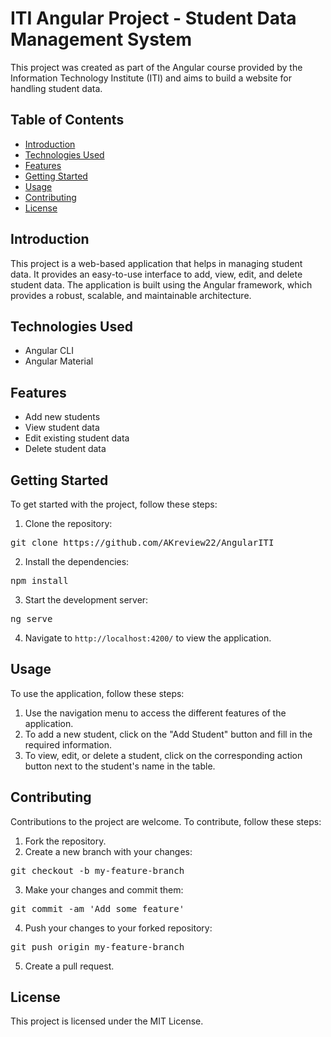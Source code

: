 # ITI Angular Project - Student Data Management System

This project was created as part of the Angular course provided by the Information Technology Institute (ITI) and aims to build a website for handling student data.

## Table of Contents

- [Introduction](#introduction)
- [Technologies Used](#technologies-used)
- [Features](#features)
- [Getting Started](#getting-started)
- [Usage](#usage)
- [Contributing](#contributing)
- [License](#license)

## Introduction

This project is a web-based application that helps in managing student data. It provides an easy-to-use interface to add, view, edit, and delete student data. The application is built using the Angular framework, which provides a robust, scalable, and maintainable architecture.

## Technologies Used

- Angular CLI
- Angular Material

## Features

- Add new students
- View student data
- Edit existing student data
- Delete student data

## Getting Started

To get started with the project, follow these steps:

1. Clone the repository:
<pre>
git clone https://github.com/AKreview22/AngularITI
</pre>


2. Install the dependencies:
<pre>
npm install
</pre>


3. Start the development server:
<pre>
ng serve
</pre>


4. Navigate to `http://localhost:4200/` to view the application.

## Usage

To use the application, follow these steps:

1. Use the navigation menu to access the different features of the application.
2. To add a new student, click on the "Add Student" button and fill in the required information.
3. To view, edit, or delete a student, click on the corresponding action button next to the student's name in the table.

## Contributing

Contributions to the project are welcome. To contribute, follow these steps:

1. Fork the repository.
2. Create a new branch with your changes:
<pre>
git checkout -b my-feature-branch
</pre>
3. Make your changes and commit them:
<pre>
git commit -am 'Add some feature'
</pre>
4. Push your changes to your forked repository:
<pre>
git push origin my-feature-branch
</pre>
5. Create a pull request.

## License

This project is licensed under the MIT License.
